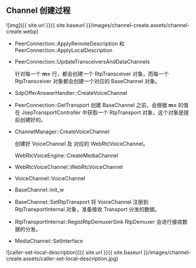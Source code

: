 ## Channel 创建过程



![img]({{ site.url }}{{ site.baseurl }}/images/channel-create.assets/channel-create.webp)



- PeerConnection::ApplyRemoteDescription 和 PeerConnection::ApplyLocalDescription 

- PeerConnection::UpdateTransceiversAndDataChannels 

  针对每一个 **m=** 行，都会创建一个 RtpTransceiver 对象，而每一个 RtpTransceiver 对象都会创建一个对应的 BaseChannel 对象。

- SdpOfferAnswerHandler::CreateVoiceChannel

- PeerConnection::GetTransport
  创建 BaseChannel 之前，会根据 **m=** 的值在 JsepTransportController 中获取一个 RtpTransport 对象，这个对象是提前创建好的。

- ChannelManager::CreateVoiceChannel

  创建好 VoiceChannel 及 对应的 WebRtcVoiceChannel。

  WebRtcVoiceEngine::CreateMediaChannel

- WebRtcVoiceChannel::WebRtcVoiceChannel

- VoiceChannel::VoiceChannel

- BaseChannel::init_w

- BaseChannel::SetRtpTransport
  将 VoiceChannel 注册到 RtpTransportInternal 对象，准备接收 Transport 分发的数据。

- RtpTransportInternal::RegistRtpDemuxerSink
  RtpDemuxer 会进行接收数据的分发。

- MediaChannel::SetInterface




![caller-set-local-description]({{ site.url }}{{ site.baseurl }}/images/channel-create.assets/caller-set-local-description.jpg)